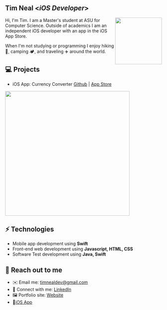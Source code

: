 <h2> Tim Neal <<i>iOS Developer</i>></h2>

<img align='right' src='https://user-images.githubusercontent.com/42158251/145740291-8bac9e5c-0f49-44e2-af8c-91cc38bcdd7e.jpeg' width='150"'>

Hi, I'm Tim. I am a Master's student at ASU for Computer Science. Outside of academics I am an independent iOS developer with an app in the iOS App Store.

When I'm not studying or programming I enjoy hiking 🥾, camping 🏕, and traveling ✈️ around the world.

## 💻 Projects
* iOS App: Currency Converter [Github](https://github.com/timneal9/CurrencyConverter) | [App Store](https://apps.apple.com/us/app/currency-converter-travel/id1582329183h)

<img align='center' src='https://user-images.githubusercontent.com/42158251/145743113-64a9617b-9b66-4df0-9aef-16a98e06fb88.png' width='400"'>


## ⚡ Technologies 
- Mobile app development using **Swift**
- Front-end web development using **Javascript, HTML, CSS**
- Software Test development using **Java, Swift**

## 👋 Reach out to me 
- ✉️ Email me: [timnealdev@gmail.com](mailto:timnealdev@gmail.com)
- 💼 Connect with me: [LinkedIn](https://www.linkedin.com/in/timothycneal)
- 🖼️ Portfolio site: [Website](https://www.timnealdev.com)
- 📱[iOS App](https://apps.apple.com/us/app/currency-converter-travel/id1582329183)
